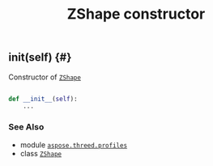 ﻿---
title: ZShape constructor
second_title: Aspose.3D for Python via .NET API References
description: 
type: docs
weight: 10
url: /python-net/aspose.threed.profiles/zshape/__init__/
is_root: false
---

## __init__(self) {#}

Constructor of [`ZShape`](/3d/python-net/aspose.threed.profiles/zshape)



```python

def __init__(self):
    ...
```





### See Also
* module [`aspose.threed.profiles`](../../)
* class [`ZShape`](/3d/python-net/aspose.threed.profiles/zshape)
